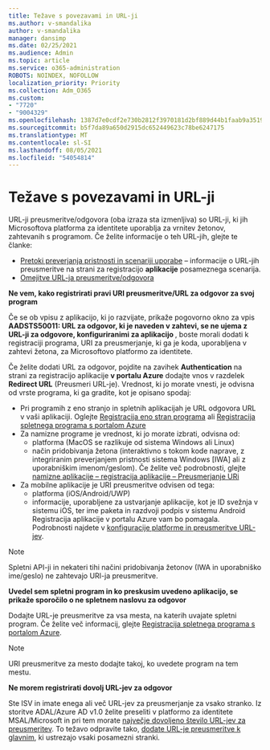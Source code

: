```yaml
---
title: Težave s povezavami in URL-ji
ms.author: v-smandalika
author: v-smandalika
manager: dansimp
ms.date: 02/25/2021
ms.audience: Admin
ms.topic: article
ms.service: o365-administration
ROBOTS: NOINDEX, NOFOLLOW
localization_priority: Priority
ms.collection: Adm_O365
ms.custom:
- "7720"
- "9004329"
ms.openlocfilehash: 1387d7e0cdf2e730b2812f3970181d2bf889d44b1faab9a351911840909defb5
ms.sourcegitcommit: b5f7da89a650d2915dc652449623c78be6247175
ms.translationtype: MT
ms.contentlocale: sl-SI
ms.lasthandoff: 08/05/2021
ms.locfileid: "54054814"
---
```

# <a name="issues-with-links-and-urls"></a>Težave s povezavami in URL-ji

URL-ji preusmeritve/odgovora (oba izraza sta izmenljiva) so URL-ji, ki jih Microsoftova platforma za identitete uporablja za vrnitev žetonov, zahtevanih s programom. Če želite informacije o teh URL-jih, glejte te članke:

- [Pretoki preverjanja pristnosti in scenariji uporabe](https://docs.microsoft.com/azure/active-directory/develop/authentication-flows-app-scenarios) – informacije o URL-jih preusmeritve na strani za registracijo **aplikacije** posameznega scenarija.
- [Omejitve URL-ja preusmeritve/odgovora](https://docs.microsoft.com/azure/active-directory/develop/reply-url)

**Ne vem, kako registrirati pravi URI preusmeritve/URL za odgovor za svoj program**

Če se ob vpisu z aplikacijo, ki jo razvijate, prikaže pogovorno okno za vpis **AADSTS50011: URL za odgovor, ki je naveden v zahtevi, se ne ujema z URL-ji za odgovore, konfiguriranimi za aplikacijo <your app ID>**, boste morali dodati k registraciji programa, URI za preusmerjanje, ki ga je koda, uporabljena v zahtevi žetona, za Microsoftovo platformo za identitete.

Če želite dodati URL za odgovor, pojdite na zavihek **Authentication** na strani za registracijo aplikacije **v portalu Azure** dodajte vnos v razdelek **Redirect URL** (Preusmeri URL-je). Vrednost, ki jo morate vnesti, je odvisna od vrste programa, ki ga gradite, kot je opisano spodaj:

- Pri programih z eno stranjo in spletnih aplikacijah je URL odgovora URL v vaši aplikaciji. Oglejte [Registracija eno stran programa](https://docs.microsoft.com/azure/active-directory/develop/scenario-spa-app-registration#register-a-redirect-uri) ali [Registracija spletnega programa s portalom Azure](https://docs.microsoft.com/azure/active-directory/develop/scenario-web-app-sign-user-app-registration?tabs=aspnetcore#register-an-app-using-azure-portal)
- Za namizne programe je vrednost, ki jo morate izbrati, odvisna od:
    - platforma (MacOS se razlikuje od sistema Windows ali Linux)
    - način pridobivanja žetona (interaktivno s tokom kode naprave, z integriranim preverjanjem pristnosti sistema Windows [IWA] ali z uporabniškim imenom/geslom).
    Če želite več podrobnosti, glejte [namizne aplikacije – registracija aplikacije – Preusmerjanje URi](https://docs.microsoft.com/azure/active-directory/develop/scenario-desktop-app-registration#redirect-uris)
- Za mobilne aplikacije je URI preusmeritve odvisen od tega:
    - platforma (iOS/Android/UWP)
    - informacije, uporabljene za ustvarjanje aplikacije, kot je ID svežnja v sistemu iOS, ter ime paketa in razdvoji podpis v sistemu Android Registracija aplikacije v portalu Azure vam bo pomagala. Podrobnosti najdete v [konfiguracije platforme in preusmeritve URL-jev](https://docs.microsoft.com/azure/active-directory/develop/scenario-mobile-app-registration#platform-configuration-and-redirect-uris).

> [!NOTE]
> Spletni API-ji in nekateri tihi načini pridobivanja žetonov (IWA in uporabniško ime/geslo) ne zahtevajo URI-ja preusmeritve.

**Uvedel sem spletni program in ko preskusim uvedeno aplikacijo, se prikaže sporočilo o ne spletnem naslovu za odgovor**

Dodajte URL-je preusmeritve za vsa mesta, na katerih uvajate spletni program. Če želite več informacij, glejte [Registracija spletnega programa s portalom Azure](https://docs.microsoft.com/azure/active-directory/develop/scenario-web-app-sign-user-app-registration).

> [!NOTE]
> URI preusmeritve za mesto dodajte takoj, ko uvedete program na tem mestu.

**Ne morem registrirati dovolj URL-jev za odgovor**

Ste ISV in imate enega ali več URL-jev za preusmerjanje za vsako stranko. Iz storitve ADAL/Azure AD v1.0 želite preseliti v platformo za identitete MSAL/Microsoft in pri tem morate [največje dovoljeno število URL-jev za preusmeritev](https://docs.microsoft.com/azure/active-directory/develop/reply-url#maximum-number-of-redirect-uris). To težavo odpravite tako, [dodate URL-je preusmeritve k glavnim](https://docs.microsoft.com/azure/active-directory/develop/reply-url#add-redirect-uris-to-service-principals), ki ustrezajo vsaki posamezni stranki.
